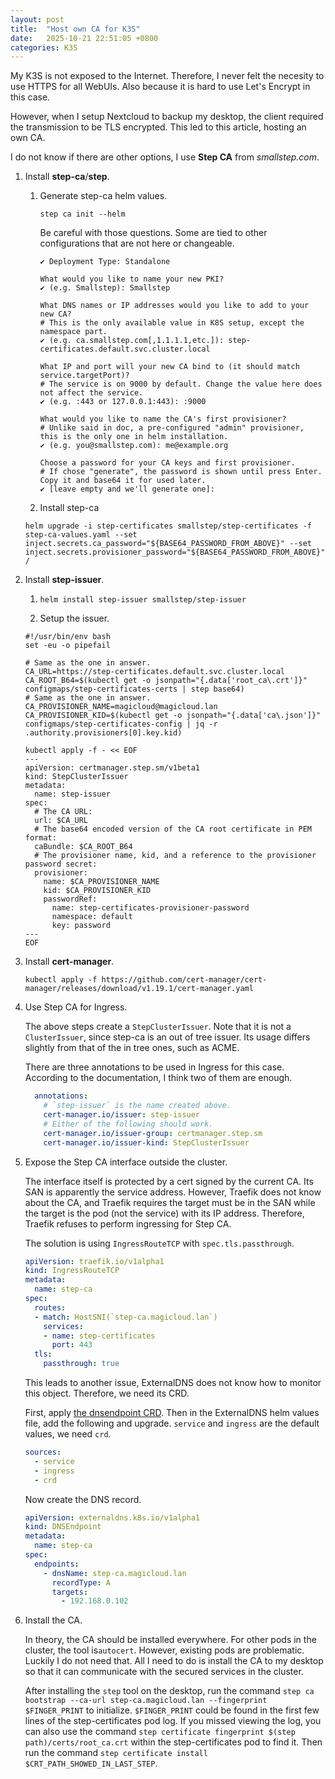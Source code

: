 ```yaml
---
layout: post
title:  "Host own CA for K3S"
date:   2025-10-21 22:51:05 +0800
categories: K3S
---
```

My K3S is not exposed to the Internet. Therefore, I never felt the necesity to use HTTPS for all WebUIs. Also because it is hard to use Let's Encrypt in this case.

However, when I setup Nextcloud to backup my desktop, the client required the transmission to be TLS encrypted. This led to this article, hosting an own CA.

I do not know if there are other options, I use **Step CA** from *smallstep.com*.

1. Install **step-ca**/**step**.

    1. Generate step-ca helm values.

        `step ca init --helm`

        Be careful with those questions. Some are tied to other configurations that are not here or changeable.

        ```text
        ✔ Deployment Type: Standalone
        
        What would you like to name your new PKI?
        ✔ (e.g. Smallstep): Smallstep
        
        What DNS names or IP addresses would you like to add to your new CA?
        # This is the only available value in K8S setup, except the namespace part.
        ✔ (e.g. ca.smallstep.com[,1.1.1.1,etc.]): step-certificates.default.svc.cluster.local
        
        What IP and port will your new CA bind to (it should match service.targetPort)?
        # The service is on 9000 by default. Change the value here does not affect the service.
        ✔ (e.g. :443 or 127.0.0.1:443): :9000
        
        What would you like to name the CA's first provisioner?
        # Unlike said in doc, a pre-configured "admin" provisioner, this is the only one in helm installation.
        ✔ (e.g. you@smallstep.com): me@example.org
        
        Choose a password for your CA keys and first provisioner.
        # If chose "generate", the password is shown until press Enter. Copy it and base64 it for used later.
        ✔ [leave empty and we'll generate one]:
        ```

    2. Install step-ca

    `helm upgrade -i step-certificates smallstep/step-certificates -f step-ca-values.yaml --set inject.secrets.ca_password="${BASE64_PASSWORD_FROM_ABOVE}" --set inject.secrets.provisioner_password="${BASE64_PASSWORD_FROM_ABOVE}"/`

2. Install **step-issuer**.

    1. `helm install step-issuer smallstep/step-issuer`

    2. Setup the issuer.

    ```Shell
    #!/usr/bin/env bash
    set -eu -o pipefail
    
    # Same as the one in answer.
    CA_URL=https://step-certificates.default.svc.cluster.local
    CA_ROOT_B64=$(kubectl get -o jsonpath="{.data['root_ca\.crt']}" configmaps/step-certificates-certs | step base64)
    # Same as the one in answer.
    CA_PROVISIONER_NAME=magicloud@magicloud.lan
    CA_PROVISIONER_KID=$(kubectl get -o jsonpath="{.data['ca\.json']}" configmaps/step-certificates-config | jq -r .authority.provisioners[0].key.kid)
    
    kubectl apply -f - << EOF
    ---
    apiVersion: certmanager.step.sm/v1beta1
    kind: StepClusterIssuer
    metadata:
      name: step-issuer
    spec:
      # The CA URL:
      url: $CA_URL
      # The base64 encoded version of the CA root certificate in PEM format:
      caBundle: $CA_ROOT_B64
      # The provisioner name, kid, and a reference to the provisioner password secret:
      provisioner:
        name: $CA_PROVISIONER_NAME
        kid: $CA_PROVISIONER_KID
        passwordRef:
          name: step-certificates-provisioner-password
          namespace: default
          key: password
    ---
    EOF
    ```

3. Install **cert-manager**.

    `kubectl apply -f https://github.com/cert-manager/cert-manager/releases/download/v1.19.1/cert-manager.yaml`

4. Use Step CA for Ingress.

    The above steps create a `StepClusterIssuer`. Note that it is not a `ClusterIssuer`, since step-ca is an out of tree issuer. Its usage differs slightly from that of the in tree ones, such as ACME.

    There are three annotations to be used in Ingress for this case. According to the documentation, I think two of them are enough.

    ```YAML
      annotations:
        # `step-issuer` is the name created above.
        cert-manager.io/issuer: step-issuer
        # Either of the following should work.
        cert-manager.io/issuer-group: certmanager.step.sm
        cert-manager.io/issuer-kind: StepClusterIssuer
    ```

5. Expose the Step CA interface outside the cluster.

    The interface itself is protected by a cert signed by the current CA. Its SAN is apparently the service address. However, Traefik does not know about the CA, and Traefik requires the target must be in the SAN while the target is the pod (not the service) with its IP address. Therefore, Traefik refuses to perform ingressing for Step CA.

    The solution is using `IngressRouteTCP` with `spec.tls.passthrough`.

    ```YAML
    apiVersion: traefik.io/v1alpha1
    kind: IngressRouteTCP
    metadata:
      name: step-ca
    spec:
      routes:
      - match: HostSNI(`step-ca.magicloud.lan`)
        services:
        - name: step-certificates
          port: 443
      tls:
        passthrough: true
    ```

    This leads to another issue, ExternalDNS does not know how to monitor this object. Therefore, we need its CRD.

    First, apply [the dnsendpoint CRD](https://raw.githubusercontent.com/kubernetes-sigs/external-dns/master/config/crd/standard/dnsendpoints.externaldns.k8s.io.yaml). Then in the ExternalDNS helm values file, add the following and upgrade. `service` and `ingress` are the default values, we need `crd`.

    ```YAML
    sources:
      - service
      - ingress
      - crd
    ```

    Now create the DNS record.

    ```YAML
    apiVersion: externaldns.k8s.io/v1alpha1
    kind: DNSEndpoint
    metadata:
      name: step-ca
    spec:
      endpoints:
        - dnsName: step-ca.magicloud.lan
          recordType: A
          targets:
            - 192.168.0.102
    ```

6. Install the CA.

    In theory, the CA should be installed everywhere. For other pods in the cluster, the tool is`autocert`. However, existing pods are problematic. Luckily I do not need that. All I need to do is install the CA to my desktop so that it can communicate with the secured services in the cluster.

    After installing the `step` tool on the desktop, run the command `step ca bootstrap --ca-url step-ca.magicloud.lan --fingerprint $FINGER_PRINT` to initialize. `$FINGER_PRINT` could be found in the first few lines of the step-certificates pod log. If you missed viewing the  log, you can also use the command `step certificate fingerprint $(step path)/certs/root_ca.crt` within the step-certificates pod to find it. Then run the command `step certificate install $CRT_PATH_SHOWED_IN_LAST_STEP`.

